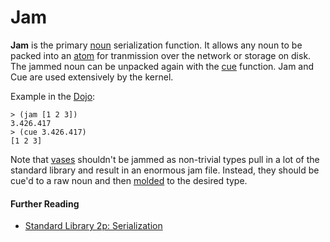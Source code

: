 # Jam

**Jam** is the primary [noun](/glossary/noun) serialization function. It allows any noun to be packed into an [atom](/glossary/atom) for tranmission over the network or storage on disk. The jammed noun can be unpacked again with the [cue](/glossary/cue) function. Jam and Cue are used extensively by the kernel.

Example in the [Dojo](/glossary/dojo):

```
> (jam [1 2 3])
3.426.417
> (cue 3.426.417)
[1 2 3]
```

Note that [vases](/glossary/vase) shouldn't be jammed as non-trivial types pull in a lot of the standard library and result in an enormous jam file. Instead, they should be cue'd to a raw noun and then [molded](/glossary/mold) to the desired type.

#### Further Reading

- [Standard Library 2p: Serialization](/language/hoon/reference/stdlib/2p)
